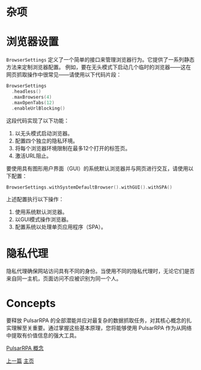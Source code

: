 杂项
=

浏览器设置
==

`BrowserSettings` 定义了一个简单的接口来管理浏览器行为。它提供了一系列静态方法来定制浏览器配置。
例如，要在无头模式下启动几个临时的浏览器——这在网页抓取操作中很常见——请使用以下代码片段：

```kotlin
BrowserSettings
  .headless()
  .maxBrowsers(4)
  .maxOpenTabs(12)
  .enableUrlBlocking()
```

这段代码实现了以下功能：

1. 以无头模式启动浏览器。
2. 配置四个独立的隐私环境。
3. 将每个浏览器环境限制在最多12个打开的标签页。
4. 激活URL阻止。

要使用具有图形用户界面（GUI）的系统默认浏览器并与网页进行交互，请使用以下配置：

```kotlin
BrowserSettings.withSystemDefaultBrowser().withGUI().withSPA()
```

上述配置执行以下操作：
1. 使用系统默认浏览器。
2. 以GUI模式操作浏览器。
3. 配置系统以处理单页应用程序（SPA）。

隐私代理
==

隐私代理确保网站访问具有不同的身份。当使用不同的隐私代理时，无论它们是否来自同一主机，页面访问不应被识别为同一个人。

Concepts
==

要释放 PulsarRPA 的全部潜能并应对最复杂的数据抓取任务，对其核心概念的扎实理解至关重要。通过掌握这些基本原理，您将能够使用 PulsarRPA 作为从网络中提取有价值信息的强大工具。

[PulsarRPA 概念](../concepts.md)

[上一篇](16console.md) [主页](1home.md)
